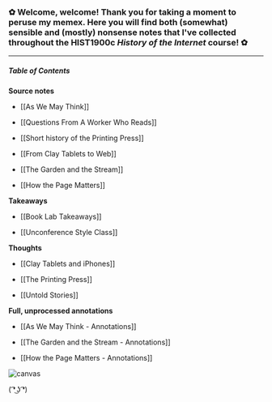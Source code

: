 ### ✿ Welcome, welcome! Thank you for taking a moment to peruse my memex. Here you will find both (somewhat) sensible and (mostly) nonsense notes that I've collected throughout the HIST1900c *History of the Internet* course! ✿
---

##### Table of Contents

**Source notes**

- [[As We May Think]]

- [[Questions From A Worker Who Reads]]

- [[Short history of the Printing Press]]

- [[From Clay Tablets to Web]]

- [[The Garden and the Stream]]

- [[How the Page Matters]]

**Takeaways** 

- [[Book Lab Takeaways]]

- [[Unconference Style Class]]

**Thoughts** 

- [[Clay Tablets and iPhones]]

- [[The Printing Press]]

- [[Untold Stories]]

**Full, unprocessed annotations**

- [[As We May Think - Annotations]]

- [[The Garden and the Stream - Annotations]]

- [[How the Page Matters - Annotations]]


![canvas](https://user-images.githubusercontent.com/113275183/218152139-18a446a5-8d91-4b4e-8150-08779b7b494f.png)

( ͡❛ ͜ʖ ͡❛)
